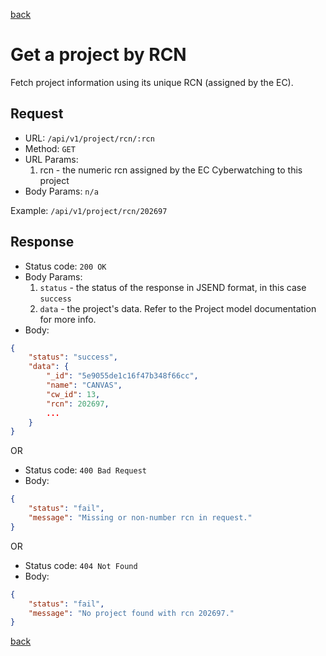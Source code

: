 [back](../api.md)

# Get a project by RCN

Fetch project information using its unique RCN (assigned by the EC).

## Request

* URL: `/api/v1/project/rcn/:rcn`
* Method: `GET`
* URL Params:
    1. rcn - the numeric rcn assigned by the EC Cyberwatching to this project
* Body Params: `n/a`

Example: `/api/v1/project/rcn/202697`

## Response

* Status code: `200 OK`
* Body Params:
    1. `status` - the status of the response in JSEND format, in this case `success`
    1. `data` - the project's data. Refer to the Project model documentation for more info.
* Body: 
```json
{
    "status": "success",
    "data": {
        "_id": "5e9055de1c16f47b348f66cc",
        "name": "CANVAS",
        "cw_id": 13,
        "rcn": 202697,
        ...
    }
}
```

OR

* Status code: `400 Bad Request`
* Body: 
```json
{
    "status": "fail",
    "message": "Missing or non-number rcn in request."
}
```

OR

* Status code: `404 Not Found`
* Body: 
```json
{
    "status": "fail",
    "message": "No project found with rcn 202697."
}
```

[back](../api.md)
